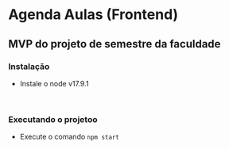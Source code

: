 # Agenda Aulas (Frontend)

## MVP do projeto de semestre da faculdade

### Instalação

* Instale o node v17.9.1

<br />

### Executando o projetoo

* Execute o comando `npm start`
